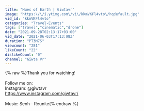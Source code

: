 ```yaml
---
title: "Hues of Earth | Giwtavr"
image: "https:\/\/i.ytimg.com\/vi\/kkmVKFl4vto\/hqdefault.jpg"
vid_id: "kkmVKFl4vto"
categories: "Travel-Events"
tags: ["travel","cinematic","drone"]
date: "2021-09-28T02:13:17+03:00"
vid_date: "2021-06-03T17:13:08Z"
duration: "PT3M7S"
viewcount: "281"
likeCount: "22"
dislikeCount: "0"
channel: "Giwta Vr"
---
```

{% raw %}Thank you for watching!<br /><br />Follow me on:<br />Instagram: @giwtavr<br /><a rel="nofollow" target="blank" href="https://www.instagram.com/giwtavr/">https://www.instagram.com/giwtavr/</a><br /><br />Music: Senh - Reunite{% endraw %}
